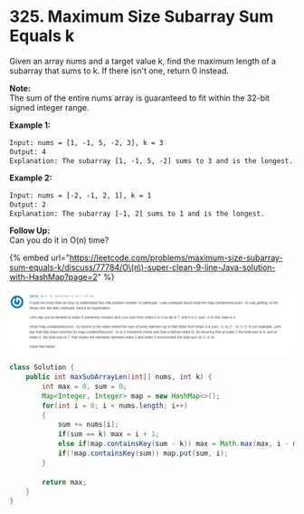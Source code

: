 # 325. Maximum Size Subarray Sum Equals k

Given an array nums and a target value k, find the maximum length of a subarray that sums to k. If there isn't one, return 0 instead.

**Note:**  
The sum of the entire nums array is guaranteed to fit within the 32-bit signed integer range.

**Example 1:**

```text
Input: nums = [1, -1, 5, -2, 3], k = 3
Output: 4 
Explanation: The subarray [1, -1, 5, -2] sums to 3 and is the longest.
```

**Example 2:**

```text
Input: nums = [-2, -1, 2, 1], k = 1
Output: 2 
Explanation: The subarray [-1, 2] sums to 1 and is the longest.
```

**Follow Up:**  
Can you do it in O\(n\) time?



{% embed url="https://leetcode.com/problems/maximum-size-subarray-sum-equals-k/discuss/77784/O\(n\)-super-clean-9-line-Java-solution-with-HashMap?page=2" %}

![](../.gitbook/assets/image%20%287%29.png)

```java
class Solution {
    public int maxSubArrayLen(int[] nums, int k) {
        int max = 0, sum = 0;
        Map<Integer, Integer> map = new HashMap<>();
        for(int i = 0; i < nums.length; i++)
        {
            sum += nums[i];
            if(sum == k) max = i + 1;
            else if(map.containsKey(sum - k)) max = Math.max(max, i - map.get(sum - k));
            if(!map.containsKey(sum)) map.put(sum, i);
        }
        
        return max;
    }
}
```

